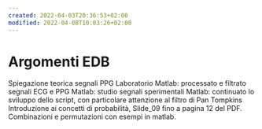 ```yaml
---
created: 2022-04-03T20:36:53+02:00
modified: 2022-04-08T10:03:26+02:00
---
```


# Argomenti EDB

Spiegazione teorica segnali PPG 
Laboratorio
Matlab: processato e filtrato segnali ECG e PPG
Matlab: studio segnali sperimentali
Matlab: continuato lo sviluppo dello script, con particolare attenzione al filtro di Pan Tompkins
Introduzione ai concetti di probabilità, Slide_09 fino a pagina 12 del PDF.
Combinazioni e permutazioni con esempi in matlab.
